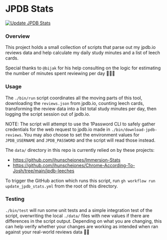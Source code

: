 # JPDB Stats

[![Update JPDB Stats](https://github.com/jhunschejones/jpdb_stats/actions/workflows/update_jpdb_stats.yml/badge.svg)](https://github.com/jhunschejones/jpdb_stats/actions/workflows/update_jpdb_stats.yml)

### Overview
This project holds a small collection of scripts that parse out my jpdb.io reviews data and help calculate my daily study minutes and a list of leech cards.

Special thanks to `@bijak` for his help consulting on the logic for estimating the number of minutes spent reviewing per day 🫶🏻✨

### Usage
The `./bin/run` script coordinates all the moving parts of this tool, downloading the `reviews.json` from jpdb.io, counting leech cards, transforming the review data into a list total study minutes per day, then logging the script session out of jpdb.io.

NOTE: The script will attempt to use the 1Password CLI to safely gather credentials for the web request to jpdb.io made in `./bin/download-jpdb-reviews`. You may also choose to set the environment values for `JPDB_USERNAME` and `JPDB_PASSWORD` and the script will read those instead.

The `data/` directory in this repo is currently relied on by these projects:
- https://github.com/jhunschejones/Immersion-Stats
- https://github.com/jhunschejones/Chrome-According-To-Josh/tree/main/jpdb-leeches

To trigger the GitHub action which runs this script, run `gh workflow run update_jpdb_stats.yml` from the root of this directory.

### Testing
`./bin/test` will run some unit tests and a simple integration test of the script, overwriting the local `./data/` files with new values if there are differences in the script output. Depending on what you are changing, this can help verify whether your changes are working as intended when ran against your real-world reviews data 👍🏻
